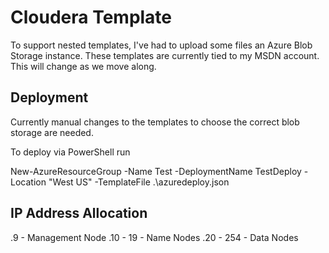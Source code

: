 # Cloudera Template

To support nested templates, I've had to upload some files an Azure Blob Storage instance.  These templates are currently tied to my MSDN account.  This will change as we move along.

## Deployment

Currently manual changes to the templates to choose the correct blob storage are needed.

To deploy via PowerShell run

New-AzureResourceGroup -Name Test -DeploymentName TestDeploy -Location "West US" -TemplateFile .\azuredeploy.json

## IP Address Allocation

.9 - Management Node
.10 - 19  - Name Nodes
.20 - 254 - Data Nodes
